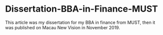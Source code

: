 # Dissertation-BBA-in-Finance-MUST

This article was my dissertation for my BBA in finance from MUST, then it was published on Macau New Vision in November 2019.

